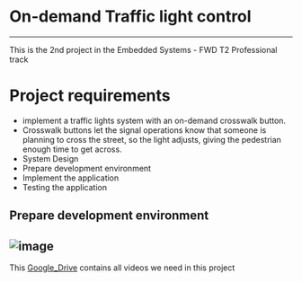 # On-demand Traffic light control
---
This is the 2nd project in the Embedded Systems - FWD T2 Professional track
# Project requirements
- implement a traffic lights system with an on-demand crosswalk button.
- Crosswalk buttons let the signal operations know that someone is planning to cross the street, so the light adjusts, giving the pedestrian enough time to get across.
- System Design
- Prepare development environment
- Implement the application
- Testing the application
## Prepare development environment
![image](https://user-images.githubusercontent.com/87614712/190250161-f8c26204-e707-433b-a969-e67ec7502681.png)
---
This [Google_Drive](https://drive.google.com/drive/folders/1PM-vSYrJN6sYCLmR_M-Qpgel5Fmu8XFM?usp=sharing) contains all videos we need in this project
